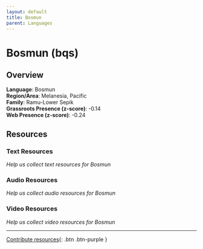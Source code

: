 ```yaml
---
layout: default
title: Bosmun
parent: Languages
---
```


# Bosmun (bqs)

## Overview

**Language**: Bosmun  
**Region/Area**: Melanesia, Pacific  
**Family**: Ramu-Lower Sepik  
**Grassroots Presence (z-score)**: -0.14  
**Web Presence (z-score)**: -0.24  

## Resources

### Text Resources
*Help us collect text resources for Bosmun*

### Audio Resources
*Help us collect audio resources for Bosmun*

### Video Resources
*Help us collect video resources for Bosmun*

---

[Contribute resources](https://forms.office.com/e/1SfLJx3u1r){: .btn .btn-purple }
